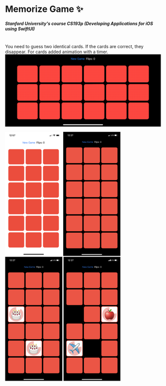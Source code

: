 # Memorize Game :sparkles:
##### Stanford University's course CS193p (Developing Applications for iOS using SwiftUI)
<br>
You need to guess two identical cards. If the cards are correct, they disappear. For cards added animation with a timer.
<br>
<img src="/Screenshots/screencast.gif" alt="" width="600">

<img src="/Screenshots/screenshot_01.png" alt="" height="400"> <img src="/Screenshots/screenshot_02.png" alt="" height="400"> <img src="/Screenshots/screenshot_03.png" alt="" height="400"> <img src="/Screenshots/screenshot_04.png" alt="" height="400">
